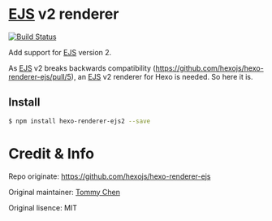 # [EJS] v2 renderer

[![Build Status](https://travis-ci.org/NoahDragon/hexo-renderer-ejs2.svg?branch=master)](https://travis-ci.org/NoahDragon/hexo-renderer-ejs2)

Add support for [EJS] version 2.

As [EJS] v2 breaks backwards compatibility (https://github.com/hexojs/hexo-renderer-ejs/pull/5), an [EJS] v2 renderer for Hexo is needed. So here it is.   

## Install

``` bash
$ npm install hexo-renderer-ejs2 --save
```

# Credit & Info

Repo originate: https://github.com/hexojs/hexo-renderer-ejs

Original maintainer: [Tommy Chen](http://zespia.tw)

Original lisence: MIT

[EJS]: https://github.com/visionmedia/ejs
